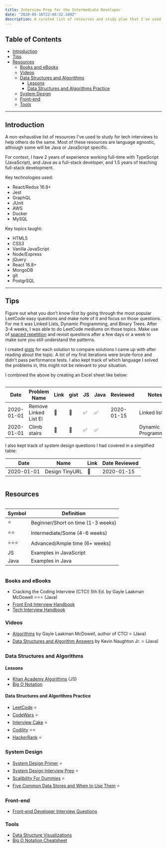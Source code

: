 ```yaml
---
title: Interview Prep for the Intermediate Developer
date: "2020-05-16T22:40:32.169Z"
description: A curated list of resources and study plan that I've used to prepare for full-stack technical interviews.
---
```


## Table of Contents

- [Introduction](#introduction)
- [Tips](#tips)
- [Resources](#resources)
  - [Books and eBooks](#books-and-ebooks)
  - [Videos](#videos)
  - [Data Structures and Algorithms](#data-structures-and-algorithms)
    - [Lessons](#lessons)
    - [Data Structures and Algorithms Practice](#data-structures-and-algorithms-practice)
  - [System Design](#system-design)
  - [Front-end](#front-end)
  - [Tools](#tools)

---

## Introduction

A non-exhaustive list of resources I've used to study for tech interviews to help others do the same. Most of these resources are language agnostic, although some will be Java or JavaScript specific.

For context, I have 2 years of experience working full-time with TypeScript (JavaScript), and Java as a full-stack developer, and 1.5 years of teaching full-stack development.

Key technologies used:

- React/Redux 16.8+
- Jest
- GraphQL
- JUnit
- AWS
- Docker
- MySQL

Key topics taught:

- HTML5
- CSS3
- Vanilla JavaScript
- Node/Express
- jQuery
- React 16.8+
- MongoDB
- git
- PostgrSQL

</details>

---

## Tips

Figure out what you don't know first by going through the most popular LeetCode easy questions and make note of it and focus on those questions. For me it was Linked Lists, Dynamic Programming, and Binary Trees. After 3-4 weeks, I was able to do LeetCode mediums on those topics. Make use of [spaced repetition](https://en.wikipedia.org/wiki/Spaced_repetition) and revisit questions after a few days or a week to make sure you still understand the patterns.

I created [gists](https://gist.github.com/) for each solution to compare solutions I came up with after reading about the topic. A lot of my first iterations were brute-force and didn't pass performance tests. I also kept track of which language I solved the problems in, this might not be relevant to your situation.

I combined the above by creating an Excel sheet like below:

<div style="overflow-y:auto;">

| Date       | Problem Name          | Link | gist | JS  | Java | Reviewed   | Notes               |
| ---------- | --------------------- | ---- | ---- | --- | ---- | ---------- | ------------------- |
| 2020-01-01 | Remove Linked List El | 🔗   | 🔗   | ✅  | ✅   | 2020-01-15 | Linked list         |
| 2020-01-01 | Climb stairs          | 🔗   | 🔗   | ✅  | ✅   |            | Dynamic Programming |

I also kept track of system design questions I had covered in a simplified table:

| Date       | Name           | Link | Date Reviewed |
| ---------- | -------------- | ---- | ------------- |
| 2020-01-01 | Design TinyURL | 🔗   | 2020-01-15    |

</div>

## Resources

<div style="overflow-y:auto;">

| Symbol    | Definition                         |
| --------- | ---------------------------------- |
| ⭐️       | Beginner/Short on time (1-3 weeks) |
| ⭐️⭐️    | Intermediate/Some (4-6 weeks)      |
| ⭐️⭐️⭐️ | Advanced/Ample time (6+ weeks)     |
| JS        | Examples in JavaScript             |
| Java      | Examples in Java                   |

</div>

### Books and eBooks

- Cracking the Coding Interview (CTCI) 5th Ed. by Gayle Laakman McDowell ⭐️⭐️⭐️ (Java)
- [Front End Interview Handbook](https://github.com/yangshun/front-end-interview-handbook)
- [Tech Interview Handbook](https://yangshun.github.io/tech-interview-handbook/)

### Videos

- [Algorithms](https://www.youtube.com/playlist?list=PLI1t_8YX-ApvMthLj56t1Rf-Buio5Y8KL) by Gayle Laakman McDowell, author of CTCI ⭐️ (Java)
- [Data Structures and Algorithm Answers](https://www.youtube.com/channel/UCKvwPt6BifPP54yzH99ff1g) by Kevin Naughton Jr. ⭐️ (Java)

### Data Structures and Algorithms

#### Lessons

- [Khan Academy Algorithms](https://www.khanacademy.org/computing/computer-science/algorithms) (JS)
- [Big O Notation](https://www.interviewcake.com/article/java/big-o-notation-time-and-space-complexity)

#### Data Structures and Algorithms Practice

- [LeetCode](https://leetcode.com/problemset/algorithms/) ⭐️
- [CodeWars](https://www.codewars.com/) ⭐️
- [Interview Cake](https://www.interviewcake.com/) ⭐️
- [Codility](https://app.codility.com/programmers/lessons/1-iterations/) ⭐️⭐️
- [HackerRank](https://www.hackerrank.com/dashboard) ⭐️

### System Design

- [System Design Primer](https://github.com/donnemartin/system-design-primer) ⭐️
- [System Design Interview Prep](https://github.com/checkcheckzz/system-design-interview) ⭐️
- [Scalibility For Dummies](https://www.lecloud.net/tagged/scalability) ⭐️
- [Five Common Data Stores and When to Use Them](https://engineering.shopify.com/blogs/engineering/five-common-data-stores-usage) ⭐️

### Front-end

- [Front-end Developer Interview Questions](https://h5bp.org/Front-end-Developer-Interview-Questions/)

### Tools

- [Data Structure Visualizations](https://www.cs.usfca.edu/~galles/visualization/Algorithms.html)
- [Big O Notation Cheatsheet](https://www.bigocheatsheet.com/)
